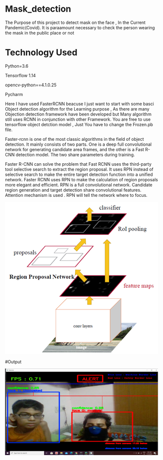 # Mask_detection
The Purpose of this project to detect mask on the face , In the Current Pandemic(Covid). It is paraamount necessary to check the person wearing the mask in the public place or not

# Technology Used

Python=3.6

Tensorflow 1.14 

opencv-python==4.1.0.25

Pycharm


Here I have used FasterRCNN beacuse I just want to start with some basci Object detection algorithm for the Learning purpose , As there are many Objection detection framework have been developed but Many algorithm still uses RCNN in conjunction with other Framework. You are free to use tensorflow object detction model , Just You have to change the Frozen.pb file.

Faster-rcnn is one of the most classic algorithms in the field of object detection. It mainly consists of two parts. One is a deep full convolutional network for generating candidate area frames, and the other is a Fast R-CNN detection model. The two share parameters during training.

Faster R-CNN can solve the problem that Fast RCNN uses the third-party tool selective search to extract the region proposal. It uses RPN instead of selective search to make the entire target detection function into a unified network. Faster RCNN uses RPN to make the calculation of region proposals more elegant and efficient. RPN is a full convolutional network. Candidate region generation and target detection share convolutional features. Attention mechanism is used . RPN will tell the network where to focus.


![Screenshot](fast1.png)

#Output 

![Screenshot](Untitled211.png)



